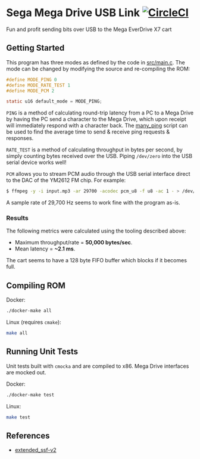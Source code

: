 # Sega Mega Drive USB Link [![CircleCI](https://circleci.com/gh/rhargreaves/mega-drive-usb-link.svg?style=svg)](https://circleci.com/gh/rhargreaves/mega-drive-usb-link)

Fun and profit sending bits over USB to the Mega EverDrive X7 cart

## Getting Started

This program has three modes as defined by the code in [src/main.c](src/main.c). The mode can be changed by modifying the source and re-compiling the ROM:

```c
#define MODE_PING 0
#define MODE_RATE_TEST 1
#define MODE_PCM 2

static u16 default_mode = MODE_PING;
```

`PING` is a method of calculating round-trip latency from a PC to a Mega Drive by having the PC send a character to the Mega Drive, which upon receipt will immediately respond with a character back. The [many_ping](many_ping) script can be used to find the average time to send & receive ping requests & responses.

`RATE_TEST` is a method of calculating throughput in bytes per second, by simply counting bytes received over the USB. Piping `/dev/zero` into the USB serial device works well!

`PCM` allows you to stream PCM audio through the USB serial interface direct to the DAC of the YM2612 FM chip. For example:

```sh
$ ffmpeg -y -i input.mp3 -ar 29700 -acodec pcm_u8 -f u8 -ac 1 - > /dev/cu.usbserial-A105J2JO
```

A sample rate of 29,700 Hz seems to work fine with the program as-is.

### Results

The following metrics were calculated using the tooling described above:

- Maximum throughput/rate = **50,000 bytes/sec**.
- Mean latency = **~2.1 ms**.

The cart seems to have a 128 byte FIFO buffer which blocks if it becomes full.

## Compiling ROM

Docker:

```sh
./docker-make all
```

Linux (requires `cmake`):

```sh
make all
```

## Running Unit Tests

Unit tests built with `cmocka` and are compiled to x86. Mega Drive interfaces are mocked out.

Docker:

```sh
./docker-make test
```

Linux:

```sh
make test
```

## References

- [extended_ssf-v2](http://krikzz.com/pub/support/mega-everdrive/x3x5x7/dev/extended_ssf-v2.txt)
